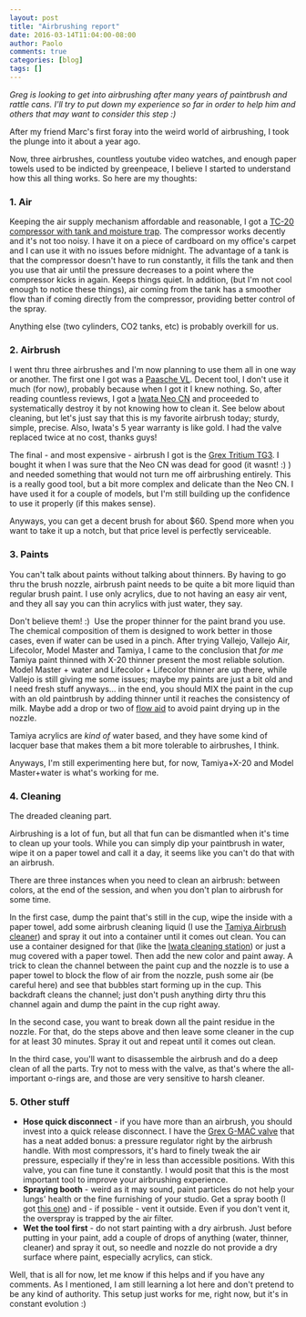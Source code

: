 ```yaml
---
layout: post
title: "Airbrushing report"
date: 2016-03-14T11:04:00-08:00
author: Paolo
comments: true
categories: [blog]
tags: []
---
```

*Greg is looking to get into airbrushing after many years of paintbrush and rattle cans. I'll try to put down my experience so far in order to help him and others that may want to consider this step :)*

After my friend Marc's first foray into the weird world of airbrushing, I took the plunge into it about a year ago.

Now, three airbrushes, countless youtube video watches, and enough paper towels used to be indicted by greenpeace, I believe I started to understand how this all thing works. So here are my thoughts:

### 1. Air

Keeping the air supply mechanism affordable and reasonable, I got a [TC-20 compressor with tank and moisture trap](https://www.amazon.com/gp/product/B001738DXU). The compressor works decently and it's not too noisy. I have it on a piece of cardboard on my office's carpet and I can use it with no issues before midnight. The advantage of a tank is that the compressor doesn't have to run constantly, it fills the tank and then you use that air until the pressure decreases to a point where the compressor kicks in again. Keeps things quiet. In addition, (but I'm not cool enough to notice these things), air coming from the tank has a smoother flow than if coming directly from the compressor, providing better control of the spray.

Anything else (two cylinders, CO2 tanks, etc) is probably overkill for us.

### 2. Airbrush

I went thru three airbrushes and I'm now planning to use them all in one way or another. The first one I got was a [Paasche VL](http://www.amazon.com/gp/product/B00397TTTY). Decent tool, I don't use it much (for now), probably because when I got it I knew nothing. So, after reading countless reviews, I got a [Iwata Neo CN](http://www.amazon.com/gp/product/B004INERK4) and proceeded to systematically destroy it by not knowing how to clean it. See below about cleaning, but let's just say that this is my favorite airbrush today; sturdy, simple, precise. Also, Iwata's 5 year warranty is like gold. I had the valve replaced twice at no cost, thanks guys!

The final - and most expensive - airbrush I got is the [Grex Tritium TG3](http://www.amazon.com/Grex-Tritium-TG3-Trigger-Gravity-Airbrush/dp/B002XQ2K5W). I bought it when I was sure that the Neo CN was dead for good (it wasnt! :) ) and needed something that would not turn me off airbrushing entirely. This is a really good tool, but a bit more complex and delicate than the Neo CN. I have used it for a couple of models, but I'm still building up the confidence to use it properly (if this makes sense).

Anyways, you can get a decent brush for about $60. Spend more when you want to take it up a notch, but that price level is perfectly serviceable.

### 3. Paints

You can't talk about paints without talking about thinners. By having to go thru the brush nozzle, airbrush paint needs to be quite a bit more liquid than regular brush paint. I use only acrylics, due to not having an easy air vent, and they all say you can thin acrylics with just water, they say.

Don't believe them! :)  Use the proper thinner for the paint brand you use. The chemical composition of them is designed to work better in those cases, even if water can be used in a pinch. After trying Vallejo, Vallejo Air, Lifecolor, Model Master and Tamiya, I came to the conclusion that *for me* Tamiya paint thinned with X-20 thinner present the most reliable solution. Model Master + water and Lifecolor + Lifecolor thinner are up there, while Vallejo is still giving me some issues; maybe my paints are just a bit old and I need fresh stuff anyways... in the end, you should MIX the paint in the cup with an old paintbrush by adding thinner until it reaches the consistency of milk. Maybe add a drop or two of [flow aid](https://www.amazon.com/gp/product/B000KNPM46/ref=oh_aui_search_detailpage?ie=UTF8&amp;psc=1) to avoid paint drying up in the nozzle.

Tamiya acrylics are *kind of* water based, and they have some kind of lacquer base that makes them a bit more tolerable to airbrushes, I think.

Anyways, I'm still experimenting here but, for now, Tamiya+X-20 and Model Master+water is what's working for me.

### 4. Cleaning

The dreaded cleaning part.

Airbrushing is a lot of fun, but all that fun can be dismantled when it's time to clean up your tools. While you can simply dip your paintbrush in water, wipe it on a paper towel and call it a day, it seems like you can't do that with an airbrush.

There are three instances when you need to clean an airbrush: between colors, at the end of the session, and when you don't plan to airbrush for some time.

In the first case, dump the paint that's still in the cup, wipe the inside with a paper towel, add some airbrush cleaning liquid (I use the [Tamiya Airbrush cleaner](https://www.amazon.com/Tamiya-87089-Airbrush-Cleaner-250ml/dp/B000OT0GJM/ref=sr_1_4?ie=UTF8&amp;qid=1457976927&amp;sr=8-4&amp;keywords=tamiya+airbrush)) and spray it out into a container until it comes out clean. You can use a container designed for that (like the [Iwata cleaning station](https://www.amazon.com/gp/product/B000VADIVC/ref=oh_aui_detailpage_o00_s01?ie=UTF8&amp;psc=1)) or just a mug covered with a paper towel. Then add the new color and paint away. A trick to clean the channel between the paint cup and the nozzle is to use a paper towel to block the flow of air from the nozzle, push some air (be careful here) and see that bubbles start forming up in the cup. This backdraft cleans the channel; just don't push anything dirty thru this channel again and dump the paint in the cup right away.

In the second case, you want to break down all the paint residue in the nozzle. For that, do the steps above and then leave some cleaner in the cup for at least 30 minutes. Spray it out and repeat until it comes out clean.

In the third case, you'll want to disassemble the airbrush and do a deep clean of all the parts. Try not to mess with the valve, as that's where the all-important o-rings are, and those are very sensitive to harsh cleaner.

### 5. Other stuff

*   **Hose quick disconnect** - if you have more than an airbrush, you should invest into a quick release disconnect. I have the [Grex G-MAC valve](http://www.amazon.com/gp/product/B002XQ2K84?keywords=grex%20quick&amp;qid=1457977422&amp;ref_=sr_1_4&amp;sr=8-4) that has a neat added bonus: a pressure regulator right by the airbrush handle. With most compressors, it's hard to finely tweak the air pressure, especially if they're in less than accessible positions. With this valve, you can fine tune it constantly. I would posit that this is the most important tool to improve your airbrushing experience.
*   **Spraying booth** - weird as it may sound, paint particles do not help your lungs' health or the fine furnishing of your studio. Get a spray booth (I got [this one](https://www.amazon.com/gp/product/B00NLQ019A/ref=oh_aui_search_detailpage?ie=UTF8&amp;psc=1)) and - if possible - vent it outside. Even if you don't vent it, the overspray is trapped by the air filter.
*   **Wet the tool first** - do not start painting with a dry airbrush. Just before putting in your paint, add a couple of drops of anything (water, thinner, cleaner) and spray it out, so needle and nozzle do not provide a dry surface where paint, especially acrylics, can stick.

Well, that is all for now, let me know if this helps and if you have any comments. As I mentioned, I am still learning a lot here and don't pretend to be any kind of authority. This setup just works for me, right now, but it's in constant evolution :)
